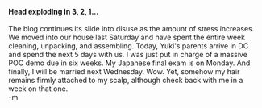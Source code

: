 <b>Head exploding in 3, 2, 1...</b>
<br />
<br />The blog continues its slide into disuse as the amount of stress increases.  We moved into our house last Saturday and have spent the entire week cleaning, unpacking, and assembling.  Today, Yuki's parents arrive in DC and spend the next 5 days with us.  I was just put in charge of a massive POC demo due in six weeks.  My Japanese final exam is on Monday.  And finally, I will be married next Wednesday.  Wow.  Yet, somehow my hair remains firmly attached to my scalp, although check back with me in a week on that one.
<br />-m
<br />